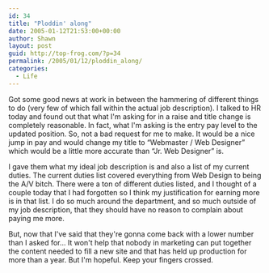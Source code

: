```yaml
---
id: 34
title: "Ploddin' along"
date: 2005-01-12T21:53:00+00:00
author: Shawn
layout: post
guid: http://top-frog.com/?p=34
permalink: /2005/01/12/ploddin_along/
categories:
  - Life
---
```

Got some good news at work in between the hammering of different things to do (very few of which fall within the actual job description). I talked to HR today and found out that what I'm asking for in a raise and title change is completely reasonable. In fact, what I'm asking is the entry pay level to the updated position. So, not a bad request for me to make. It would be a nice jump in pay and would change my title to &#8220;Webmaster / Web Designer&#8221; which would be a little more accurate than &#8220;Jr. Web Designer&#8221; is.

<!--more-->

I gave them what my ideal job description is and also a list of my current duties. The current duties list covered everything from Web Design to being the A/V bitch. There were a ton of different duties listed, and I thought of a couple today that I had forgotten so I think my justification for earning more is in that list. I do so much around the department, and so much outside of my job description, that they should have no reason to complain about paying me more.

But, now that I've said that they're gonna come back with a lower number than I asked for… It won't help that nobody in marketing can put together the content needed to fill a new site and that has held up production for more than a year. But I'm hopeful. Keep your fingers crossed.